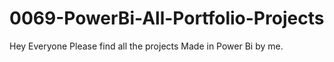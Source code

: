 # 0069-PowerBi-All-Portfolio-Projects
Hey Everyone Please find all the projects Made in Power Bi by me.
